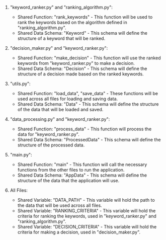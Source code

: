1. "keyword_ranker.py" and "ranking_algorithm.py":
   - Shared Function: "rank_keywords" - This function will be used to rank the keywords based on the algorithm defined in "ranking_algorithm.py".
   - Shared Data Schema: "Keyword" - This schema will define the structure of a keyword that will be ranked.

2. "decision_maker.py" and "keyword_ranker.py":
   - Shared Function: "make_decision" - This function will use the ranked keywords from "keyword_ranker.py" to make a decision.
   - Shared Data Schema: "Decision" - This schema will define the structure of a decision made based on the ranked keywords.

3. "utils.py":
   - Shared Function: "load_data", "save_data" - These functions will be used across all files for loading and saving data.
   - Shared Data Schema: "Data" - This schema will define the structure of the data that will be loaded and saved.

4. "data_processing.py" and "keyword_ranker.py":
   - Shared Function: "process_data" - This function will process the data for "keyword_ranker.py".
   - Shared Data Schema: "ProcessedData" - This schema will define the structure of the processed data.

5. "main.py":
   - Shared Function: "main" - This function will call the necessary functions from the other files to run the application.
   - Shared Data Schema: "AppData" - This schema will define the structure of the data that the application will use.

6. All Files:
   - Shared Variable: "DATA_PATH" - This variable will hold the path to the data that will be used across all files.
   - Shared Variable: "RANKING_CRITERIA" - This variable will hold the criteria for ranking the keywords, used in "keyword_ranker.py" and "ranking_algorithm.py".
   - Shared Variable: "DECISION_CRITERIA" - This variable will hold the criteria for making a decision, used in "decision_maker.py".